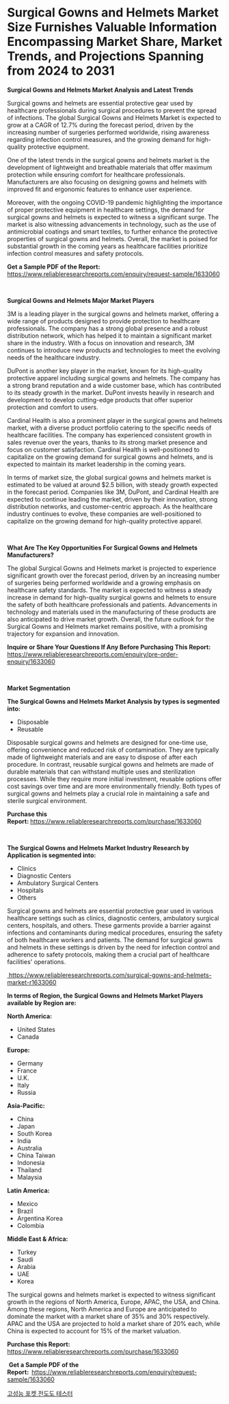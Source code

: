 <p><h1>Surgical Gowns and Helmets Market Size Furnishes Valuable Information Encompassing Market Share, Market Trends, and Projections Spanning from 2024 to 2031</h1></p><p><strong>Surgical Gowns and Helmets Market Analysis and Latest Trends</strong></p>
<p><p>Surgical gowns and helmets are essential protective gear used by healthcare professionals during surgical procedures to prevent the spread of infections. The global Surgical Gowns and Helmets Market is expected to grow at a CAGR of 12.7% during the forecast period, driven by the increasing number of surgeries performed worldwide, rising awareness regarding infection control measures, and the growing demand for high-quality protective equipment.</p><p>One of the latest trends in the surgical gowns and helmets market is the development of lightweight and breathable materials that offer maximum protection while ensuring comfort for healthcare professionals. Manufacturers are also focusing on designing gowns and helmets with improved fit and ergonomic features to enhance user experience.</p><p>Moreover, with the ongoing COVID-19 pandemic highlighting the importance of proper protective equipment in healthcare settings, the demand for surgical gowns and helmets is expected to witness a significant surge. The market is also witnessing advancements in technology, such as the use of antimicrobial coatings and smart textiles, to further enhance the protective properties of surgical gowns and helmets. Overall, the market is poised for substantial growth in the coming years as healthcare facilities prioritize infection control measures and safety protocols.</p></p>
<p><strong>Get a Sample PDF of the Report:&nbsp;</strong> <a href="https://www.reliableresearchreports.com/enquiry/request-sample/1633060">https://www.reliableresearchreports.com/enquiry/request-sample/1633060</a></p>
<p>&nbsp;</p>
<p><strong>Surgical Gowns and Helmets Major Market Players</strong></p>
<p><p>3M is a leading player in the surgical gowns and helmets market, offering a wide range of products designed to provide protection to healthcare professionals. The company has a strong global presence and a robust distribution network, which has helped it to maintain a significant market share in the industry. With a focus on innovation and research, 3M continues to introduce new products and technologies to meet the evolving needs of the healthcare industry.</p><p>DuPont is another key player in the market, known for its high-quality protective apparel including surgical gowns and helmets. The company has a strong brand reputation and a wide customer base, which has contributed to its steady growth in the market. DuPont invests heavily in research and development to develop cutting-edge products that offer superior protection and comfort to users.</p><p>Cardinal Health is also a prominent player in the surgical gowns and helmets market, with a diverse product portfolio catering to the specific needs of healthcare facilities. The company has experienced consistent growth in sales revenue over the years, thanks to its strong market presence and focus on customer satisfaction. Cardinal Health is well-positioned to capitalize on the growing demand for surgical gowns and helmets, and is expected to maintain its market leadership in the coming years.</p><p>In terms of market size, the global surgical gowns and helmets market is estimated to be valued at around $2.5 billion, with steady growth expected in the forecast period. Companies like 3M, DuPont, and Cardinal Health are expected to continue leading the market, driven by their innovation, strong distribution networks, and customer-centric approach. As the healthcare industry continues to evolve, these companies are well-positioned to capitalize on the growing demand for high-quality protective apparel.</p></p>
<p>&nbsp;</p>
<p><strong>What Are The Key Opportunities For Surgical Gowns and Helmets Manufacturers?</strong></p>
<p><p>The global Surgical Gowns and Helmets market is projected to experience significant growth over the forecast period, driven by an increasing number of surgeries being performed worldwide and a growing emphasis on healthcare safety standards. The market is expected to witness a steady increase in demand for high-quality surgical gowns and helmets to ensure the safety of both healthcare professionals and patients. Advancements in technology and materials used in the manufacturing of these products are also anticipated to drive market growth. Overall, the future outlook for the Surgical Gowns and Helmets market remains positive, with a promising trajectory for expansion and innovation.</p></p>
<p><strong>Inquire or Share Your Questions If Any Before Purchasing This Report:</strong> <a href="https://www.reliableresearchreports.com/enquiry/pre-order-enquiry/1633060">https://www.reliableresearchreports.com/enquiry/pre-order-enquiry/1633060</a></p>
<p>&nbsp;</p>
<p><strong>Market Segmentation</strong></p>
<p><strong>The Surgical Gowns and Helmets Market Analysis by types is segmented into:</strong></p>
<p><ul><li>Disposable</li><li>Reusable</li></ul></p>
<p><p>Disposable surgical gowns and helmets are designed for one-time use, offering convenience and reduced risk of contamination. They are typically made of lightweight materials and are easy to dispose of after each procedure. In contrast, reusable surgical gowns and helmets are made of durable materials that can withstand multiple uses and sterilization processes. While they require more initial investment, reusable options offer cost savings over time and are more environmentally friendly. Both types of surgical gowns and helmets play a crucial role in maintaining a safe and sterile surgical environment.</p></p>
<p><strong>Purchase this Report:&nbsp;</strong><a href="https://www.reliableresearchreports.com/purchase/1633060">https://www.reliableresearchreports.com/purchase/1633060</a></p>
<p>&nbsp;</p>
<p><strong>The Surgical Gowns and Helmets Market Industry Research by Application is segmented into:</strong></p>
<p><ul><li>Clinics</li><li>Diagnostic Centers</li><li>Ambulatory Surgical Centers</li><li>Hospitals</li><li>Others</li></ul></p>
<p><p>Surgical gowns and helmets are essential protective gear used in various healthcare settings such as clinics, diagnostic centers, ambulatory surgical centers, hospitals, and others. These garments provide a barrier against infections and contaminants during medical procedures, ensuring the safety of both healthcare workers and patients. The demand for surgical gowns and helmets in these settings is driven by the need for infection control and adherence to safety protocols, making them a crucial part of healthcare facilities' operations.</p></p>
<p><a href="https://www.reliableresearchreports.com/surgical-gowns-and-helmets-market-r1633060">&nbsp;https://www.reliableresearchreports.com/surgical-gowns-and-helmets-market-r1633060</a></p>
<p><strong>In terms of Region, the Surgical Gowns and Helmets Market Players available by Region are:</strong></p>
<p>
    <p> <strong> North America: </strong>
        <ul>
            <li>United States</li>
            <li>Canada</li>
        </ul>
        </p> 
    <p> <strong> Europe: </strong>
        <ul>
            <li>Germany</li>
            <li>France</li>
            <li>U.K.</li>
            <li>Italy</li>
            <li>Russia</li>
        </ul>
        </p> 
    <p> <strong> Asia-Pacific: </strong>
        <ul>
            <li>China</li>
            <li>Japan</li>
            <li>South Korea</li>
            <li>India</li>
            <li>Australia</li>
            <li>China Taiwan</li>
            <li>Indonesia</li>
            <li>Thailand</li>
            <li>Malaysia</li>
        </ul>
        </p> 
    <p> <strong> Latin America: </strong>
        <ul>
            <li>Mexico</li>
            <li>Brazil</li>
            <li>Argentina Korea</li>
            <li>Colombia</li>
        </ul>
        </p> 
    <p> <strong> Middle East & Africa: </strong>
        <ul>
            <li>Turkey</li>
            <li>Saudi</li>
            <li>Arabia</li>
            <li>UAE</li>
            <li>Korea</li>
        </ul>
    </p>
    </p>
<p><p>The surgical gowns and helmets market is expected to witness significant growth in the regions of North America, Europe, APAC, the USA, and China. Among these regions, North America and Europe are anticipated to dominate the market with a market share of 35% and 30% respectively. APAC and the USA are projected to hold a market share of 20% each, while China is expected to account for 15% of the market valuation.</p></p>
<p><strong>Purchase this Report: </strong><a href="https://www.reliableresearchreports.com/purchase/1633060">https://www.reliableresearchreports.com/purchase/1633060</a></p>
<p>&nbsp;<strong>Get a Sample PDF of the Report:&nbsp;&nbsp;</strong><a href="https://www.reliableresearchreports.com/enquiry/request-sample/1633060">https://www.reliableresearchreports.com/enquiry/request-sample/1633060</a></p>
<p><strong></strong></p>
<p><p><a href="https://medium.com/@lizaheller2023/%EA%B8%80%EB%A1%9C%EB%B2%8C-%ED%95%98%EC%9D%B4-%EB%A0%88%EC%9D%B8%EC%A7%80-%ED%8F%AC%EC%BC%93-%EC%A0%84%EB%8F%84%EB%8F%84-%ED%85%8C%EC%8A%A4%ED%84%B0-%EC%8B%9C%EC%9E%A5%EC%9D%80-2024%EB%85%84%EB%B6%80%ED%84%B0-2031%EB%85%84%EA%B9%8C%EC%A7%80-%EC%9D%98-%EC%97%B0%ED%8F%89%EA%B7%A0-%EB%B3%B5%ED%95%A9-%EC%84%B1%EC%9E%A5%EB%A5%A0-cagr-%EB%A1%9C-%EC%84%B1%EC%9E%A5%ED%95%A0-%EA%B2%83%EC%9C%BC%EB%A1%9C-%EC%98%88%EC%B8%A1%EB%90%A9%EB%8B%88%EB%8B%A4-d828593dab32">고성능 포켓 전도도 테스터</a></p></p>